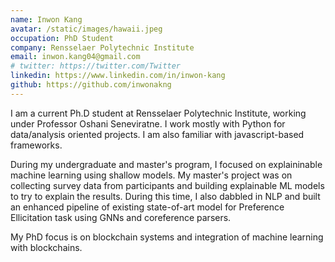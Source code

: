 ```yaml
---
name: Inwon Kang
avatar: /static/images/hawaii.jpeg
occupation: PhD Student
company: Rensselaer Polytechnic Institute
email: inwon.kang04@gmail.com
# twitter: https://twitter.com/Twitter
linkedin: https://www.linkedin.com/in/inwon-kang
github: https://github.com/inwonakng
---
```


I am a current Ph.D student at Rensselaer Polytechnic Institute, working under Professor Oshani Seneviratne. I work mostly with Python for data/analysis oriented projects. I am also familiar with javascript-based frameworks.

During my undergraduate and master's program, I focused on explaininable machine learning using shallow models. My master's project was on collecting survey data from participants and building explainable ML models to try to explain the results. During this time, I also dabbled in NLP and built an enhanced pipeline of existing state-of-art model for Preference Ellicitation task using GNNs and coreference parsers.

My PhD focus is on blockchain systems and integration of machine learning with blockchains.
